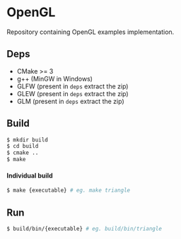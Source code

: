 # OpenGL
Repository containing OpenGL examples implementation.

## Deps
- CMake >= 3
- g++ (MinGW in Windows)
- GLFW (present in `deps` extract the zip)
- GLEW (present in `deps` extract the zip)
- GLM (present in `deps` extract the zip)

## Build

```bash
$ mkdir build
$ cd build
$ cmake ..
$ make
```

#### Individual build
```bash
$ make {executable} # eg. make triangle
```


## Run

```bash
$ build/bin/{executable} # eg. build/bin/triangle
```

